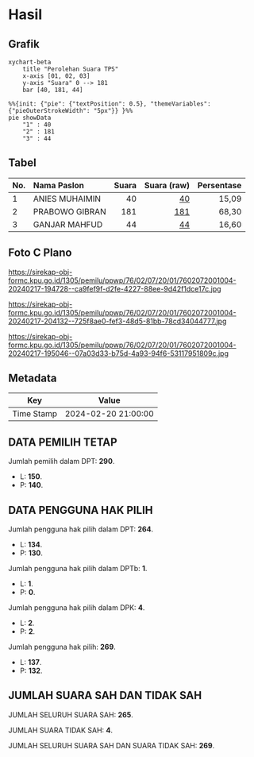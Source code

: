 # Hasil

## Grafik

```mermaid
xychart-beta
    title "Perolehan Suara TPS"
    x-axis [01, 02, 03]
    y-axis "Suara" 0 --> 181
    bar [40, 181, 44]
```

```mermaid
%%{init: {"pie": {"textPosition": 0.5}, "themeVariables": {"pieOuterStrokeWidth": "5px"}} }%%
pie showData
    "1" : 40
    "2" : 181
    "3" : 44
```

## Tabel

| No. | Nama Paslon    | Suara | Suara (raw) | Persentase |
|:--- |:-------------- | -----:| -----------:| ----------:|
| 1   | ANIES MUHAIMIN | 40    | [40][p-1]   | 15,09      |
| 2   | PRABOWO GIBRAN | 181   | [181][p-2]  | 68,30      |
| 3   | GANJAR MAHFUD  | 44    | [44][p-3]   | 16,60      |


[p-1]: https://github.com/gigit-pemilu/pemilu-2024-76-sulawesi-barat/blob/main/pilpres/hitung-suara/sub/76-sulawesi-barat/sub/02-mamuju/sub/07-papalang/sub/2001-toabo/sub/004-tps/sub/paslon-1.txt
[p-2]: https://github.com/gigit-pemilu/pemilu-2024-76-sulawesi-barat/blob/main/pilpres/hitung-suara/sub/76-sulawesi-barat/sub/02-mamuju/sub/07-papalang/sub/2001-toabo/sub/004-tps/sub/paslon-2.txt
[p-3]: https://github.com/gigit-pemilu/pemilu-2024-76-sulawesi-barat/blob/main/pilpres/hitung-suara/sub/76-sulawesi-barat/sub/02-mamuju/sub/07-papalang/sub/2001-toabo/sub/004-tps/sub/paslon-3.txt

## Foto C Plano

https://sirekap-obj-formc.kpu.go.id/1305/pemilu/ppwp/76/02/07/20/01/7602072001004-20240217-194728--ca9fef9f-d2fe-4227-88ee-9d42f1dce17c.jpg

https://sirekap-obj-formc.kpu.go.id/1305/pemilu/ppwp/76/02/07/20/01/7602072001004-20240217-204132--725f8ae0-fef3-48d5-81bb-78cd34044777.jpg

https://sirekap-obj-formc.kpu.go.id/1305/pemilu/ppwp/76/02/07/20/01/7602072001004-20240217-195046--07a03d33-b75d-4a93-94f6-53117951809c.jpg


## Metadata

| Key        | Value               |
| ---------- | ------------------- |
| Time Stamp | 2024-02-20 21:00:00 |


## DATA PEMILIH TETAP

Jumlah pemilih dalam DPT: **290**.
 * L: **150**.
 * P: **140**.

## DATA PENGGUNA HAK PILIH

Jumlah pengguna hak pilih dalam DPT: **264**.
 * L: **134**.
 * P: **130**.

Jumlah pengguna hak pilih dalam DPTb: **1**.
 * L: **1**.
 * P: **0**.

Jumlah pengguna hak pilih dalam DPK: **4**.
 * L: **2**.
 * P: **2**.

Jumlah pengguna hak pilih: **269**.
 * L: **137**.
 * P: **132**.

## JUMLAH SUARA SAH DAN TIDAK SAH

JUMLAH SELURUH SUARA SAH: **265**.

JUMLAH SUARA TIDAK SAH: **4**.

JUMLAH SELURUH SUARA SAH DAN SUARA TIDAK SAH: **269**.


